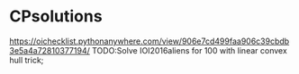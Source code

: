 # CPsolutions
https://oichecklist.pythonanywhere.com/view/906e7cd499faa906c39cbdb3e5a4a72810377194/
TODO:Solve IOI2016aliens for 100 with linear convex hull trick;
